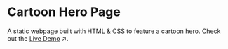 # Cartoon Hero Page
A static webpage built with HTML & CSS to feature a cartoon hero. Check out the [Live Demo](https://codepen.io/sidneyshafer/pen/YzMNjgB) ↗️.

